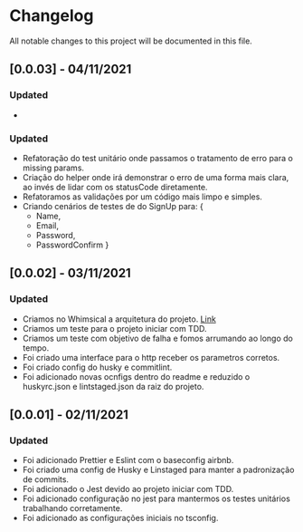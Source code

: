 # Changelog

All notable changes to this project will be documented in this file.

## [0.0.03] - 04/11/2021

### Updated

-

### Updated

- Refatoração do test unitário onde passamos o tratamento de erro para o missing params.
- Criação do helper onde irá demonstrar o erro de uma forma mais clara, ao invés de lidar
  com os statusCode diretamente.
- Refatoramos as validações por um código mais limpo e simples.
- Criando cenários de testes de do SignUp para:
  {
  - Name,
  - Email,
  - Password,
  - PasswordConfirm
    }

## [0.0.02] - 03/11/2021

### Updated

- Criamos no Whimsical a arquitetura do projeto. [Link](https://whimsical.com/clean-node-WE8HA5pYr69WVuzq6vEe5d)
- Criamos um teste para o projeto iniciar com TDD.
- Criamos um teste com objetivo de falha e fomos arrumando ao longo do tempo.
- Foi criado uma interface para o http receber os parametros corretos.
- Foi criado config do husky e commitlint.
- Foi adicionado novas ocnfigs dentro do readme e reduzido o huskyrc.json e lintstaged.json
  da raiz do projeto.

## [0.0.01] - 02/11/2021

### Updated

- Foi adicionado Prettier e Eslint com o baseconfig airbnb.
- Foi criado uma config de Husky e Linstaged para manter a padronização de commits.
- Foi adicionado o Jest devido ao projeto iniciar com TDD.
- Foi adicionado configuração no jest para mantermos os testes unitários trabalhando corretamente.
- Foi adicionado as configurações iniciais no tsconfig.
